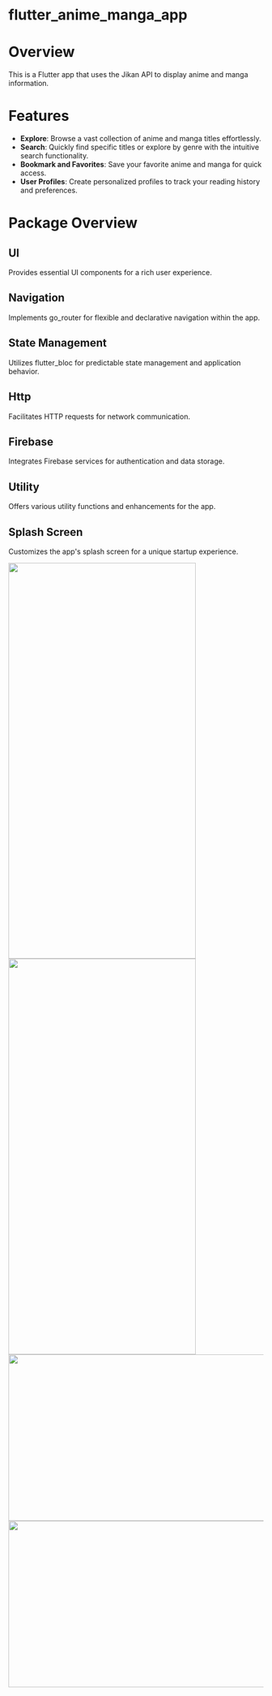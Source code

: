 # flutter_anime_manga_app

# Overview

This is a Flutter app that uses the Jikan API to display anime and manga information.

# Features

- **Explore**: Browse a vast collection of anime and manga titles effortlessly.
- **Search**: Quickly find specific titles or explore by genre with the intuitive search
  functionality.
- **Bookmark and Favorites**: Save your favorite anime and manga for quick access.
- **User Profiles**: Create personalized profiles to track your reading history and preferences.

# Package Overview

## UI

Provides essential UI components for a rich user experience.

## Navigation

Implements go_router for flexible and declarative navigation within the app.

## State Management

Utilizes flutter_bloc for predictable state management and application behavior.

## Http

Facilitates HTTP requests for network communication.

## Firebase

Integrates Firebase services for authentication and data storage.

## Utility

Offers various utility functions and enhancements for the app.

## Splash Screen

Customizes the app's splash screen for a unique startup experience.

<img src="https://github.com/NijatNaghiyev/flutter_anime_manga_app/assets/121041954/b1af1901-eb3c-42be-8a05-2e1654cfe753" width="370" height="780">
<img src="https://github.com/NijatNaghiyev/flutter_anime_manga_app/assets/121041954/bf9786b8-9c42-4fe2-911d-8ac5220ef5f0" width="370" height="780">
<img src="https://github.com/NijatNaghiyev/flutter_anime_manga_app/assets/121041954/20166549-9ddc-491d-8f38-86fcc453c36b" width="718" height="328">
<img src="https://github.com/NijatNaghiyev/flutter_anime_manga_app/assets/121041954/03c18be3-b489-4846-a059-fb4c83786ab3" width="718" height="328">


